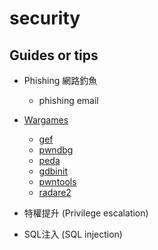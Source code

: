 # security

## Guides or tips

* Phishing 網路釣魚
    * phishing email
* [Wargames](https://overthewire.org/wargames/)
    * [gef](https://github.com/hugsy/gef)
    * [pwndbg](https://github.com/pwndbg/pwndbg)
    * [peda](https://github.com/longld/peda.git)
    * [gdbinit](https://github.com/gdbinit/Gdbinit)
    * [pwntools](https://github.com/Gallopsled/pwntools)
    * [radare2](http://www.radare.org/)

* 特權提升 (Privilege escalation)
* SQL注入 (SQL injection)